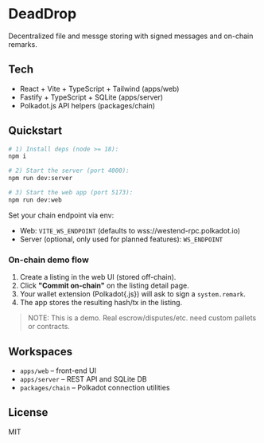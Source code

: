 
# DeadDrop

Decentralized file and messge storing with signed messages and on-chain remarks. 

## Tech
- React + Vite + TypeScript + Tailwind (apps/web)
- Fastify + TypeScript + SQLite (apps/server)
- Polkadot.js API helpers (packages/chain)

## Quickstart
```bash
# 1) Install deps (node >= 18):
npm i

# 2) Start the server (port 4000):
npm run dev:server

# 3) Start the web app (port 5173):
npm run dev:web
```

Set your chain endpoint via env:
- Web: `VITE_WS_ENDPOINT` (defaults to wss://westend-rpc.polkadot.io)
- Server (optional, only used for planned features): `WS_ENDPOINT`

### On-chain demo flow
1. Create a listing in the web UI (stored off-chain).
2. Click **"Commit on-chain"** on the listing detail page.
3. Your wallet extension (Polkadot{.js}) will ask to sign a `system.remark`.
4. The app stores the resulting hash/tx in the listing.

> NOTE: This is a demo. Real escrow/disputes/etc. need custom pallets or contracts.

## Workspaces
- `apps/web` – front-end UI
- `apps/server` – REST API and SQLite DB
- `packages/chain` – Polkadot connection utilities

## License
MIT

